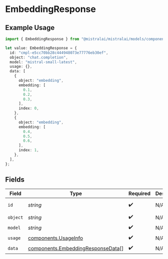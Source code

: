# EmbeddingResponse

## Example Usage

```typescript
import { EmbeddingResponse } from "@mistralai/mistralai/models/components";

let value: EmbeddingResponse = {
  id: "cmpl-e5cc70bb28c444948073e77776eb30ef",
  object: "chat.completion",
  model: "mistral-small-latest",
  usage: {},
  data: [
    {
      object: "embedding",
      embedding: [
        0.1,
        0.2,
        0.3,
      ],
      index: 0,
    },
    {
      object: "embedding",
      embedding: [
        0.4,
        0.5,
        0.6,
      ],
      index: 1,
    },
  ],
};
```

## Fields

| Field                                                                                  | Type                                                                                   | Required                                                                               | Description                                                                            | Example                                                                                |
| -------------------------------------------------------------------------------------- | -------------------------------------------------------------------------------------- | -------------------------------------------------------------------------------------- | -------------------------------------------------------------------------------------- | -------------------------------------------------------------------------------------- |
| `id`                                                                                   | *string*                                                                               | :heavy_check_mark:                                                                     | N/A                                                                                    | cmpl-e5cc70bb28c444948073e77776eb30ef                                                  |
| `object`                                                                               | *string*                                                                               | :heavy_check_mark:                                                                     | N/A                                                                                    | chat.completion                                                                        |
| `model`                                                                                | *string*                                                                               | :heavy_check_mark:                                                                     | N/A                                                                                    | mistral-small-latest                                                                   |
| `usage`                                                                                | [components.UsageInfo](../../models/components/usageinfo.md)                           | :heavy_check_mark:                                                                     | N/A                                                                                    |                                                                                        |
| `data`                                                                                 | [components.EmbeddingResponseData](../../models/components/embeddingresponsedata.md)[] | :heavy_check_mark:                                                                     | N/A                                                                                    |                                                                                        |